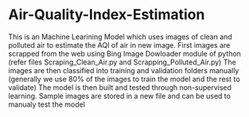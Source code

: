 # Air-Quality-Index-Estimation

This is an Machine Learining Model which uses images of clean and polluted air to estimate the AQI of air in new image.
First images are scrapped from the web using Bing Image Dowloader module of python (refer files Scraping_Clean_Air.py and Scrapping_Polluted_Air.py)
The images are then classified into training and validation folders manually (generally we use 80% of the images to train the model and the rest to validate)
The model is then built and tested through non-supervised learning.
Sample images are stored in a new file and can be used to manualy test the model
